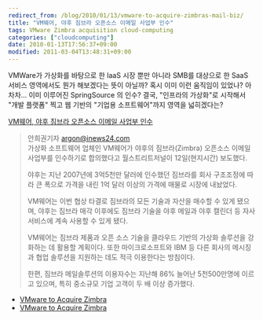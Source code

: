 ```yaml
---
redirect_from: /blog/2010/01/13/vmware-to-acquire-zimbras-mail-biz/
title: "VM웨어, 야후 짐브라 오픈소스 이메일 사업부 인수"
tags: VMware Zimbra acquisition cloud-computing
categories: ["cloudcomputing"]
date: 2010-01-13T17:56:37+09:00
modified: 2011-03-04T13:48:31+09:00
---
```

VMWare가 가상화를 바탕으로 한 IaaS 시장 뿐만 아니라 SMB를 대상으로 한
SaaS 서비스 영역에서도 뭔가 해보겠다는 뜻이 아닐까? 혹시 이미 이런
움직임이 있었나? 아차차... 이미 이루어진 SpringSource 의 인수? 결국,
"인프라의 가상화"로 시작해서 "개발 플랫폼" 찍고 웹 기반의 "기업용
소프트웨어"까지 영역을 넓히겠다는?

[VM웨어, 야후 짐브라 오픈소스 이메일 사업부 인수](http://itnews.inews24.com/php/news_view.php?g_serial=469369&g_menu=020600)

> 안희권기자 argon@inews24.com   
> 가상화 소프트웨어 업체인 VM웨어가 야후의 짐브라(Zimbra) 오픈소스 이메일
> 사업부를 인수하기로 합의했다고 월스트리트저널이 12일(현지시간) 보도했다.  
>   
> 야후는 지난 2007년에 3억5천만 달러에 인수했던 짐브라를 회사 구조조정에
> 따라 큰 폭으로 가격을 내린 1억 달러 이상의 가격에 매물로 시장에 내놨었다.  
>   
> VM웨어는 이번 협상 타결로 짐브라의 모든 기술과 자산을 매수할 수 있게
> 됐으며, 야후는 짐브라 매각 이후에도 짐브라 기술을 야후 메일과 야후
> 캘린더 등 자사 서비스에 계속 사용할 수 있게 됐다.  
>   
> VM웨어는 짐브라 제품과 오픈 소스 기술을 클라우드 기반의 가상화 솔루션을
> 강화하는 데 활용할 계획이다. 또한 마이크로소프트와 IBM 등 다른 회사의
> 메시징과 협업 솔루션을 지원하는 데도 적극 이용한다는 방침이다.  
>   
> 한편, 짐브라 메일솔루션의 이용자수는 지난해 86% 늘어난 5천500만명에
> 이르고 있으며, 특히 중소규모 기업 고객이 두 배 이상 증가했다.

- [VMware to Acquire Zimbra](http://www.vmware.com/company/news/releases/zimbra.html)
- [VMware to Acquire Zimbra](http://www.zimbra.com/about/vmware-acquires-zimbra.html)
